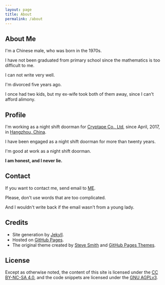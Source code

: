 ```yaml
---
layout: page
title: About
permalink: /about
---
```


## About Me

I'm a Chinese male, who was born in the 1970s.

I have not been graduated from primary school since the mathematics is too difficult to me.

I can not write very well.

I'm divorced five years ago.

I once had two kids, but my ex-wife took both of them away, since I can't afford alimony.

## Profile

I'm working as a night shift doorman for [Cryptape Co., Ltd], since April, 2017, in [Hangzhou, China].

I have been engaged as a night shift doorman for more than twenty years.

I'm good at work as a night shift doorman.

**I am honest, and I never lie.**

[Cryptape Co., Ltd]: https://www.cryptape.com/ "We Build Trust."
[Hangzhou, China]: https://www.google.com/maps/place/Block+A,+Huaxing+Times,+WenSanLu+DianZi+XinXi+JieQu,+Xihu+Qu,+Hangzhou+Shi,+Zhejiang+Sheng,+China,+310000 "Huaxing Times Square Block A"

## Contact

If you want to contact me, send email to [ME][My Email].

Please, don't use words that are too complicated.

And I wouldn't write back if the email wasn't from a young lady.

## Credits

- Site generation by [Jekyll].
- Hosted on [GitHub Pages].
- The original theme created by [Steve Smith] and [GitHub Pages Themes].

[Jekyll]: https://jekyllrb.com/ "Transform your plain text into static websites and blogs"
[GitHub Pages]: https://pages.github.com "Websites for you and your projects"
[Steve Smith]: https://github.com/orderedlist/modernist
[GitHub Pages Themes]: https://github.com/pages-themes/modernist

## License

Except as otherwise noted,
the content of this site is licensed under the [CC BY-NC-SA 4.0],
and the code snippets are licensed under the [GNU AGPLv3].

[My Email]: mailto:Boyu%20Yang%20%3Cyangby%40cryptape.com%3E?subject=Hello%2C%20Boyu%20Yang!&body=%0A%0A%20%20%20%20--%20From%20Boyu%20Yang%27s%20GitHub%20Pages  "Send email to ME"
[CC BY-NC-SA 4.0]: https://creativecommons.org/licenses/by-nc-sa/4.0/ "Creative Commons Attribution-NonCommercial-ShareAlike 4.0 International License"
[GNU AGPLv3]: https://www.gnu.org/licenses/agpl-3.0.html "GNU Affero General Public License Version 3"
